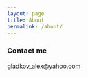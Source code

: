 ```yaml
---
layout: page
title: About
permalink: /about/
---
```


### Contact me

[gladkov_alex@yahoo.com](mailto:gladkov_alex@yahoo.com)